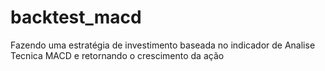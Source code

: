 # backtest_macd
Fazendo uma estratégia de investimento baseada no indicador de Analise Tecnica MACD e retornando o crescimento da ação

